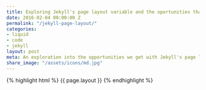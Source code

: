 ```yaml
---
title: Exploring Jekyll's page layout variable and the oportunities that it can offer
date: 2016-02-04 00:00:00 Z
permalink: "/jekyll-page-layout/"
categories:
- liquid
- code
- jekyll
layout: post
meta: An exploration into the opportunities we get with Jekyll's page layout variable
share_image: "/assets/icons/md.jpg"
---
```


{% highlight html %}
	{{ page.layout }}
{% endhighlight %}
